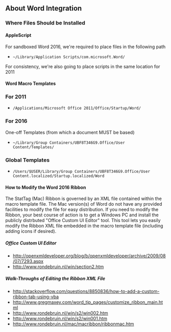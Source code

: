
## About Word Integration ##

### Where Files Should be Installed ###

#### AppleScript ####

For sandboxed Word 2016, we're required to place files in the following path

* `~/Library/Application Scripts/com.microsoft.Word/`

For consistency, we're also going to place scripts in the same location for 2011


#### Word Macro Templates ####

### For 2011 ###

* `/Applications/Microsoft Office 2011/Office/Startup/Word/`

### For 2016 ###

One-off Templates (from which a document MUST be based)

* `~/Library/Group Containers/UBF8T346G9.Office/User Content/Templates/`

### Global Templates ###

* `/Users/$USER/Library/Group Containers/UBF8T346G9.Office/User Content.localized/Startup.localized/Word`

#### How to Modify the Word 2016 Ribbon ####

The StatTag (Mac) Ribbon is governed by an XML file contained within the macro template file. The Mac version(s) of Word do not have any provided facilities to modify the file for easy distribution. If you need to modify the Ribbon, your best course of action is to get a Windows PC and install the publicly distrbuted "Office Custom UI Editor" tool. This tool lets you easily modify the Ribbon XML file embedded in the macro template file (including adding icons if desired).

##### Office Custom UI Editor #####

- http://openxmldeveloper.org/blog/b/openxmldeveloper/archive/2009/08/07/7293.aspx
- http://www.rondebruin.nl/win/section2.htm

##### Walk-Throughs of Editing the Ribbon XML File #####

- http://stackoverflow.com/questions/8850836/how-to-add-a-custom-ribbon-tab-using-vba
- http://www.gregmaxey.com/word_tip_pages/customize_ribbon_main.html
- http://www.rondebruin.nl/win/s2/win002.htm
- http://www.rondebruin.nl/win/s2/win001.htm
- http://www.rondebruin.nl/mac/macribbon/ribbonmac.htm


